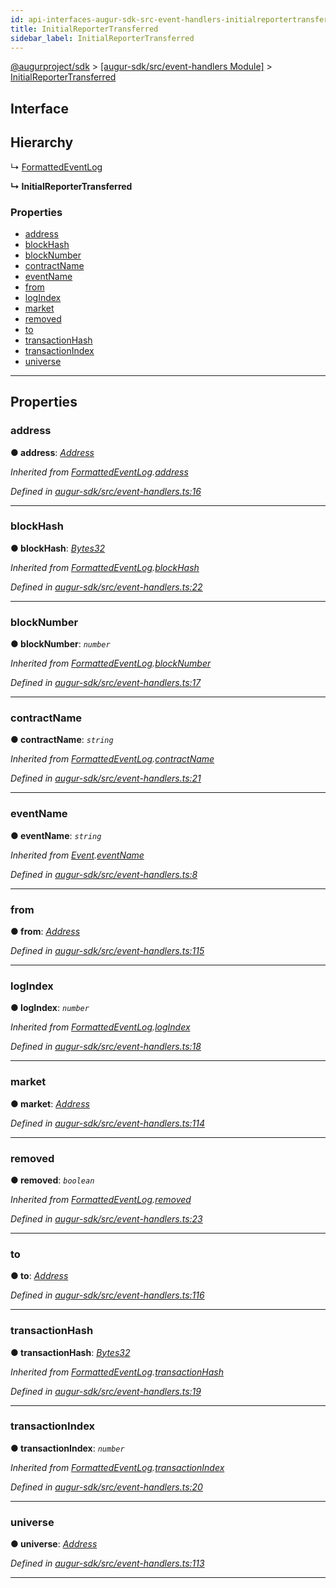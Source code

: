 ```yaml
---
id: api-interfaces-augur-sdk-src-event-handlers-initialreportertransferred
title: InitialReporterTransferred
sidebar_label: InitialReporterTransferred
---
```


[@augurproject/sdk](api-readme.md) > [[augur-sdk/src/event-handlers Module]](api-modules-augur-sdk-src-event-handlers-module.md) > [InitialReporterTransferred](api-interfaces-augur-sdk-src-event-handlers-initialreportertransferred.md)

## Interface

## Hierarchy

↳  [FormattedEventLog](api-interfaces-augur-sdk-src-event-handlers-formattedeventlog.md)

**↳ InitialReporterTransferred**

### Properties

* [address](api-interfaces-augur-sdk-src-event-handlers-initialreportertransferred.md#address)
* [blockHash](api-interfaces-augur-sdk-src-event-handlers-initialreportertransferred.md#blockhash)
* [blockNumber](api-interfaces-augur-sdk-src-event-handlers-initialreportertransferred.md#blocknumber)
* [contractName](api-interfaces-augur-sdk-src-event-handlers-initialreportertransferred.md#contractname)
* [eventName](api-interfaces-augur-sdk-src-event-handlers-initialreportertransferred.md#eventname)
* [from](api-interfaces-augur-sdk-src-event-handlers-initialreportertransferred.md#from)
* [logIndex](api-interfaces-augur-sdk-src-event-handlers-initialreportertransferred.md#logindex)
* [market](api-interfaces-augur-sdk-src-event-handlers-initialreportertransferred.md#market)
* [removed](api-interfaces-augur-sdk-src-event-handlers-initialreportertransferred.md#removed)
* [to](api-interfaces-augur-sdk-src-event-handlers-initialreportertransferred.md#to)
* [transactionHash](api-interfaces-augur-sdk-src-event-handlers-initialreportertransferred.md#transactionhash)
* [transactionIndex](api-interfaces-augur-sdk-src-event-handlers-initialreportertransferred.md#transactionindex)
* [universe](api-interfaces-augur-sdk-src-event-handlers-initialreportertransferred.md#universe)

---

## Properties

<a id="address"></a>

###  address

**● address**: *[Address](api-modules-augur-sdk-src-event-handlers-module.md#address)*

*Inherited from [FormattedEventLog](api-interfaces-augur-sdk-src-event-handlers-formattedeventlog.md).[address](api-interfaces-augur-sdk-src-event-handlers-formattedeventlog.md#address)*

*Defined in [augur-sdk/src/event-handlers.ts:16](https://github.com/AugurProject/augur/blob/1e1466f1d3/packages/augur-sdk/src/event-handlers.ts#L16)*

___
<a id="blockhash"></a>

###  blockHash

**● blockHash**: *[Bytes32](api-modules-augur-sdk-src-event-handlers-module.md#bytes32)*

*Inherited from [FormattedEventLog](api-interfaces-augur-sdk-src-event-handlers-formattedeventlog.md).[blockHash](api-interfaces-augur-sdk-src-event-handlers-formattedeventlog.md#blockhash)*

*Defined in [augur-sdk/src/event-handlers.ts:22](https://github.com/AugurProject/augur/blob/1e1466f1d3/packages/augur-sdk/src/event-handlers.ts#L22)*

___
<a id="blocknumber"></a>

###  blockNumber

**● blockNumber**: *`number`*

*Inherited from [FormattedEventLog](api-interfaces-augur-sdk-src-event-handlers-formattedeventlog.md).[blockNumber](api-interfaces-augur-sdk-src-event-handlers-formattedeventlog.md#blocknumber)*

*Defined in [augur-sdk/src/event-handlers.ts:17](https://github.com/AugurProject/augur/blob/1e1466f1d3/packages/augur-sdk/src/event-handlers.ts#L17)*

___
<a id="contractname"></a>

###  contractName

**● contractName**: *`string`*

*Inherited from [FormattedEventLog](api-interfaces-augur-sdk-src-event-handlers-formattedeventlog.md).[contractName](api-interfaces-augur-sdk-src-event-handlers-formattedeventlog.md#contractname)*

*Defined in [augur-sdk/src/event-handlers.ts:21](https://github.com/AugurProject/augur/blob/1e1466f1d3/packages/augur-sdk/src/event-handlers.ts#L21)*

___
<a id="eventname"></a>

###  eventName

**● eventName**: *`string`*

*Inherited from [Event](api-interfaces-augur-sdk-src-event-handlers-event.md).[eventName](api-interfaces-augur-sdk-src-event-handlers-event.md#eventname)*

*Defined in [augur-sdk/src/event-handlers.ts:8](https://github.com/AugurProject/augur/blob/1e1466f1d3/packages/augur-sdk/src/event-handlers.ts#L8)*

___
<a id="from"></a>

###  from

**● from**: *[Address](api-modules-augur-sdk-src-event-handlers-module.md#address)*

*Defined in [augur-sdk/src/event-handlers.ts:115](https://github.com/AugurProject/augur/blob/1e1466f1d3/packages/augur-sdk/src/event-handlers.ts#L115)*

___
<a id="logindex"></a>

###  logIndex

**● logIndex**: *`number`*

*Inherited from [FormattedEventLog](api-interfaces-augur-sdk-src-event-handlers-formattedeventlog.md).[logIndex](api-interfaces-augur-sdk-src-event-handlers-formattedeventlog.md#logindex)*

*Defined in [augur-sdk/src/event-handlers.ts:18](https://github.com/AugurProject/augur/blob/1e1466f1d3/packages/augur-sdk/src/event-handlers.ts#L18)*

___
<a id="market"></a>

###  market

**● market**: *[Address](api-modules-augur-sdk-src-event-handlers-module.md#address)*

*Defined in [augur-sdk/src/event-handlers.ts:114](https://github.com/AugurProject/augur/blob/1e1466f1d3/packages/augur-sdk/src/event-handlers.ts#L114)*

___
<a id="removed"></a>

###  removed

**● removed**: *`boolean`*

*Inherited from [FormattedEventLog](api-interfaces-augur-sdk-src-event-handlers-formattedeventlog.md).[removed](api-interfaces-augur-sdk-src-event-handlers-formattedeventlog.md#removed)*

*Defined in [augur-sdk/src/event-handlers.ts:23](https://github.com/AugurProject/augur/blob/1e1466f1d3/packages/augur-sdk/src/event-handlers.ts#L23)*

___
<a id="to"></a>

###  to

**● to**: *[Address](api-modules-augur-sdk-src-event-handlers-module.md#address)*

*Defined in [augur-sdk/src/event-handlers.ts:116](https://github.com/AugurProject/augur/blob/1e1466f1d3/packages/augur-sdk/src/event-handlers.ts#L116)*

___
<a id="transactionhash"></a>

###  transactionHash

**● transactionHash**: *[Bytes32](api-modules-augur-sdk-src-event-handlers-module.md#bytes32)*

*Inherited from [FormattedEventLog](api-interfaces-augur-sdk-src-event-handlers-formattedeventlog.md).[transactionHash](api-interfaces-augur-sdk-src-event-handlers-formattedeventlog.md#transactionhash)*

*Defined in [augur-sdk/src/event-handlers.ts:19](https://github.com/AugurProject/augur/blob/1e1466f1d3/packages/augur-sdk/src/event-handlers.ts#L19)*

___
<a id="transactionindex"></a>

###  transactionIndex

**● transactionIndex**: *`number`*

*Inherited from [FormattedEventLog](api-interfaces-augur-sdk-src-event-handlers-formattedeventlog.md).[transactionIndex](api-interfaces-augur-sdk-src-event-handlers-formattedeventlog.md#transactionindex)*

*Defined in [augur-sdk/src/event-handlers.ts:20](https://github.com/AugurProject/augur/blob/1e1466f1d3/packages/augur-sdk/src/event-handlers.ts#L20)*

___
<a id="universe"></a>

###  universe

**● universe**: *[Address](api-modules-augur-sdk-src-event-handlers-module.md#address)*

*Defined in [augur-sdk/src/event-handlers.ts:113](https://github.com/AugurProject/augur/blob/1e1466f1d3/packages/augur-sdk/src/event-handlers.ts#L113)*

___

